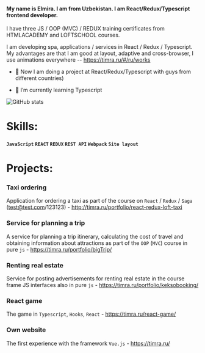 #### My name is Elmira. I am from Uzbekistan. I am React/Redux/Typescript frontend developer.

I have three JS / OOP (MVC) / REDUX training certificates from HTMLACADEMY and LOFTSCHOOL courses.

I am developing spa, applications / services in React / Redux / Typescript.
My advantages are that I am good at layout, adaptive and cross-browser, I use animations everywhere -- https://timra.ru/#/ru/works

- 🔭 Now I am doing a project at React/Redux/Typescript with guys from different countries) 

- 🌱 I’m currently learning Typescript

![GitHub stats](https://github-readme-stats.vercel.app/api?username=TimraWork&hide=stars,issues,contribs&show_icons=true&theme=slateorange&count_private=true) 


# Skills:
#### `JavaScript` `REACT` `REDUX` `REST API` `Webpack` `Site layout`

# Projects:

### Taxi ordering 
Application for ordering a taxi as part of the course on `React` / `Redux` / `Saga` (test@test.com/123123) - http://timra.ru/portfolio/react-redux-loft-taxi

### Service for planning a trip
A service for planning a trip itinerary, calculating the cost of travel and obtaining information about attractions as part of the `OOP` (`MVC`) course in pure `js` - https://timra.ru/portfolio/bigTrip/

### Renting real estate
Service for posting advertisements for renting real estate in the course frame JS interfaces also in pure `js` - https://timra.ru/portfolio/keksobooking/

### React game
The game in `Typescript`, `Hooks`, `React`  - https://timra.ru/react-game/

### Own website
The first experience with the framework `Vue.js` - https://timra.ru/
